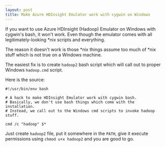 ```yaml
---
layout: post
title: Make Azure HDInsight Emulator work with cygwin on Windows
---
```



If you want to use Azure HDInsight (Hadoop) Emulator on Windows with
cygwin's bash, it won't work. Even though the emulator comes with
all legitimately-looking *nix scripts and everything.

The reason it doesn't work is those *nix things assume too much of 
*nix stuff which is not true on a Windows machine.

The easiest fix is to create `hadoop2` bash script which will call out to proper
Windows `hadoop.cmd` script.

Here is the source:

	#!/usr/bin/env bash
	 
	# A hack to make HDInsight Emulator work with cygwin bash.
	# Basically, we don't use bash things which come with the installation.
	# Instead, we call out to the Windows cmd scripts to invoke hadoop stuff.
	 
	cmd /c "hadoop" $*


Just create `hadoop2` file, put it somewhere in the `PATH`, give it execute permissions 
using `chmod u+x hadoop2` and you are good to go. 

